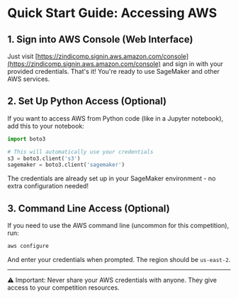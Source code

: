 # Quick Start Guide: Accessing AWS

## 1. Sign into AWS Console (Web Interface)

Just visit [https://zindicomp.signin.aws.amazon.com/console](https://zindicomp.signin.aws.amazon.com/console) and sign in with your provided credentials. That's it! You're ready to use SageMaker and other AWS services.

## 2. Set Up Python Access (Optional)

If you want to access AWS from Python code (like in a Jupyter notebook), add this to your notebook:

```python
import boto3

# This will automatically use your credentials
s3 = boto3.client('s3')
sagemaker = boto3.client('sagemaker')
```

The credentials are already set up in your SageMaker environment - no extra configuration needed!

## 3. Command Line Access (Optional)

If you need to use the AWS command line (uncommon for this competition), run:

```bash
aws configure
```

And enter your credentials when prompted. The region should be `us-east-2`.

---
⚠️ Important: Never share your AWS credentials with anyone. They give access to your competition resources.
